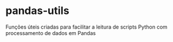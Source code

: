# pandas-utils
Funções úteis criadas para facilitar a leitura de scripts Python com processamento de dados em Pandas
